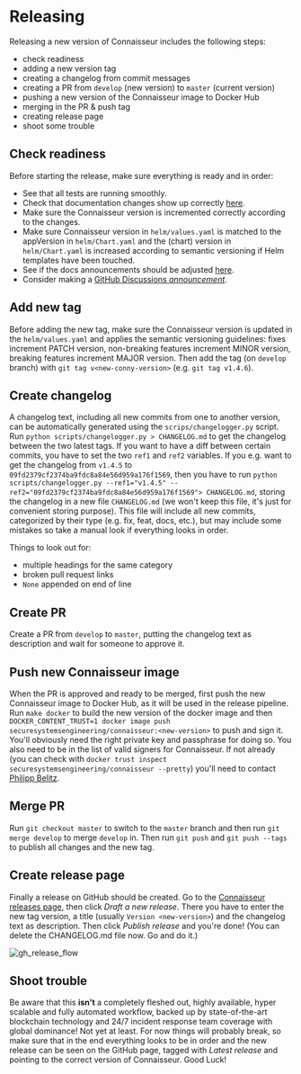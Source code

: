 # Releasing

Releasing a new version of Connaisseur includes the following steps:

- check readiness
- adding a new version tag
- creating a changelog from commit messages
- creating a PR from `develop` (new version) to `master` (current version)
- pushing a new version of the Connaisseur image to Docker Hub
- merging in the PR & push tag
- creating release page
- shoot some trouble

## Check readiness

Before starting the release, make sure everything is ready and in order:

- See that all tests are running smoothly.
- Check that documentation changes show up correctly [here](https://sse-secure-systems.github.io/connaisseur/develop/).
- Make sure the Connaisseur version is incremented correctly according to the changes.
- Make sure Connaisseur version in `helm/values.yaml` is matched to the appVersion in `helm/Chart.yaml` and the (chart) version in `helm/Chart.yaml` is increased according to semantic versioning if Helm templates have been touched.
- See if the docs announcements should be adjusted [here](https://github.com/sse-secure-systems/connaisseur/blob/master/docs/overrides/main.html).
- Consider making a [GitHub Discussions *announcement*](https://github.com/sse-secure-systems/connaisseur/discussions).

## Add new tag

Before adding the new tag, make sure the Connaisseur version is updated in the `helm/values.yaml` and applies the semantic versioning guidelines: fixes increment PATCH version, non-breaking features increment MINOR version, breaking features increment MAJOR version. Then add the tag (on `develop` branch) with `git tag v<new-conny-version>` (e.g. `git tag v1.4.6`).

## Create changelog

A changelog text, including all new commits from one to another version, can be automatically generated using the `scrips/changelogger.py` script. Run `python scripts/changelogger.py > CHANGELOG.md` to get the changelog between the two latest tags. If you want to have a diff between certain commits, you have to set the two `ref1` and `ref2` variables. If you e.g. want to get the changelog from `v1.4.5` to `09fd2379cf2374ba9fdc8a84e56d959a176f1569`, then you have to run `python scripts/changelogger.py --ref1="v1.4.5" --ref2="09fd2379cf2374ba9fdc8a84e56d959a176f1569"> CHANGELOG.md`, storing the changelog in a new file `CHANGELOG.md` (we won't keep this file, it's just for convenient storing purpose). This file will include all new commits, categorized by their type (e.g. fix, feat, docs, etc.), but may include some mistakes so take a manual look if everything looks in order.

Things to look out for:

- multiple headings for the same category
- broken pull request links
- `None` appended on end of line

## Create PR

Create a PR from `develop` to `master`, putting the changelog text as description and wait for someone to approve it.

## Push new Connaisseur image

When the PR is approved and ready to be merged, first push the new Connaisseur image to Docker Hub, as it will be used in the release pipeline. Run `make docker` to build the new version of the docker image and then `DOCKER_CONTENT_TRUST=1 docker image push securesystemsengineering/connaisseur:<new-version>` to push and sign it. You'll obviously need the right private key and passphrase for doing so. You also need to be in the list of valid signers for Connaisseur. If not already (you can check with `docker trust inspect securesystemsengineering/connaisseur --pretty`) you'll need to contact [Philipp Belitz](mailto:philipp.belitz@securesystems.de).

## Merge PR

Run `git checkout master` to switch to the `master` branch and then run `git merge develop` to merge `develop` in. Then run `git push` and `git push --tags` to publish all changes and the new tag.

## Create release page

Finally a release on GitHub should be created. Go to the [Connaisseur releases page](https://github.com/sse-secure-systems/connaisseur/releases), then click _Draft a new release_. There you have to enter the new tag version, a title (usually `Version <new-version>`) and the changelog text as description. Then click _Publish release_ and you're done! (You can delete the CHANGELOG.md file now. Go and do it.)

![gh_release_flow](assets/gh_release.png)

## Shoot trouble

Be aware that this **isn't** a completely fleshed out, highly available, hyper scalable and fully automated workflow, backed up by state-of-the-art blockchain technology and 24/7 incident response team coverage with global dominance! Not yet at least. For now things will probably break, so make sure that in the end everything looks to be in order and the new release can be seen on the GitHub page, tagged with _Latest release_ and pointing to the correct version of Connaisseur. Good Luck!
